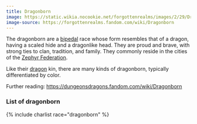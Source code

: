 ```yaml
---
title: Dragonborn
image: https://static.wikia.nocookie.net/forgottenrealms/images/2/29/Dragonborn_-_William_O%27Connor.jpg
image-source: https://forgottenrealms.fandom.com/wiki/Dragonborn
---
```


The dragonborn are a [bipedal](../glossary#bipedal) race whose form resembles that of a dragon, having a scaled hide and a dragonlike head. They are proud and brave, with strong ties to clan, tradition, and family. They commonly reside in the cities of the [Zephyr Federation](../locales/zephyr-federation).

Like their [dragon](dragons) kin, there are many kinds of dragonborn, typically differentiated by color.

Further reading: https://dungeonsdragons.fandom.com/wiki/Dragonborn

### List of dragonborn

{% include charlist race="dragonborn" %}
